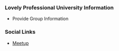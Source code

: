 ### Lovely Professional University Information
* Provide Group Information

### Social Links
* [Meetup](#)


